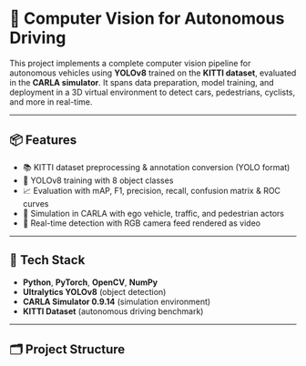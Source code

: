 # 🚗 Computer Vision for Autonomous Driving

This project implements a complete computer vision pipeline for autonomous vehicles using **YOLOv8** trained on the **KITTI dataset**, evaluated in the **CARLA simulator**. It spans data preparation, model training, and deployment in a 3D virtual environment to detect cars, pedestrians, cyclists, and more in real-time.

---

## 📦 Features

- 📚 KITTI dataset preprocessing & annotation conversion (YOLO format)
- 🧠 YOLOv8 training with 8 object classes
- 📈 Evaluation with mAP, F1, precision, recall, confusion matrix & ROC curves
- 🚙 Simulation in CARLA with ego vehicle, traffic, and pedestrian actors
- 🎥 Real-time detection with RGB camera feed rendered as video

---

## 🧰 Tech Stack

- **Python**, **PyTorch**, **OpenCV**, **NumPy**
- **Ultralytics YOLOv8** (object detection)
- **CARLA Simulator 0.9.14** (simulation environment)
- **KITTI Dataset** (autonomous driving benchmark)

---

## 🗂️ Project Structure

